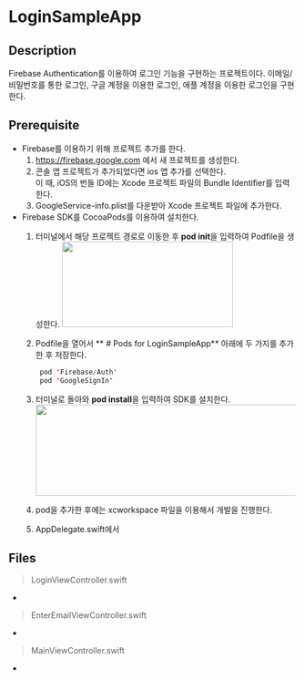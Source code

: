 # LoginSampleApp
## Description
Firebase Authentication를 이용하여 로그인 기능을 구현하는 프로젝트이다.
이메일/비밀번호를 통한 로그인, 구글 계정을 이용한 로그인, 애플 계정을 이용한 로그인을 구현한다.
## Prerequisite
* Firebase를 이용하기 위해 프로젝트 추가를 한다.
  1. https://firebase.google.com 에서 새 프로젝트를 생성한다.
  2. 콘솔 앱 프로젝트가 추가되었다면 ios 앱 추가를 선택한다. <br>
     이 때, iOS의 번들 ID에는 Xcode 프로젝트 파일의 Bundle Identifier를 입력한다.
  3. GoogleService-info.plist를 다운받아 Xcode 프로젝트 파일에 추가한다.
* Firebase SDK를 CocoaPods를 이용하여 설치한다.
  1. 터미널에서 해당 프로젝트 경로로 이동한 후 **pod init**을 입력하여 Podfile을 생성한다.
      <img src="https://user-images.githubusercontent.com/62936197/149737343-f41e8605-103f-41be-b461-55245e5ff0a1.png" width="300" height="150">
  
  2. Podfile을 열어서 ** # Pods for LoginSampleApp** 아래에 두 가지를 추가한 후 저장한다.
      ```swift
       pod 'Firebase/Auth'
       pod 'GoogleSignIn'
      ```
  3. 터미널로 돌아와 **pod install**을 입력하여 SDK를 설치한다.
      <img src="https://user-images.githubusercontent.com/62936197/149737760-0988b7c6-bdc9-46c2-9787-a0f2b2f6e001.png" width="550" height="160">
  
  4. pod을 추가한 후에는 xcworkspace 파일을 이용해서 개발을 진행한다.
  5. AppDelegate.swift에서 
## Files
>LoginViewController.swift
*
>EnterEmailViewController.swift
*
>MainViewController.swift
*
